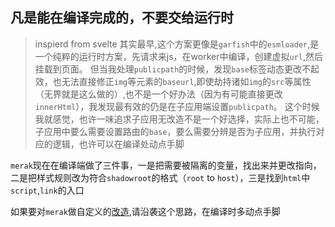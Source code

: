## 凡是能在编译完成的，不要交给运行时
> inspierd from svelte
其实最早,这个方案更像是`garfish`中的`esmloader`,是一个纯粹的运行时方案，先请求来js，在worker中编译，创建虚拟`url`,然后挂载到页面。
但当我处理`publicpath`的时候，发现`base`标签动态更改不起效，也无法直接修正`img`等元素的`baseurl`,即使劫持诸如`img`的`src`等属性（无界就是这么做的）,也不是一个好办法（因为有可能直接更改`innerHtml`），我发现最有效的仍是在子应用端设置`publicpath`。
这个时候我就感觉，也许一味追求子应用无改造不是一个好选择，实际上也不可能，子应用中要么需要设置路由的`base`，要么需要分辨是否为子应用，并执行对应的逻辑，也许可以在编译处动点手脚

`merak`现在在编译端做了三件事，一是把需要被隔离的变量，找出来并更改指向，二是把样式规则改为符合`shadowroot`的格式（`root` to `host`），三是找到`html`中`script`,`link`的入口

如果要对`merak`做自定义的[改造](),请沿袭这个思路，在编译时多动点手脚
